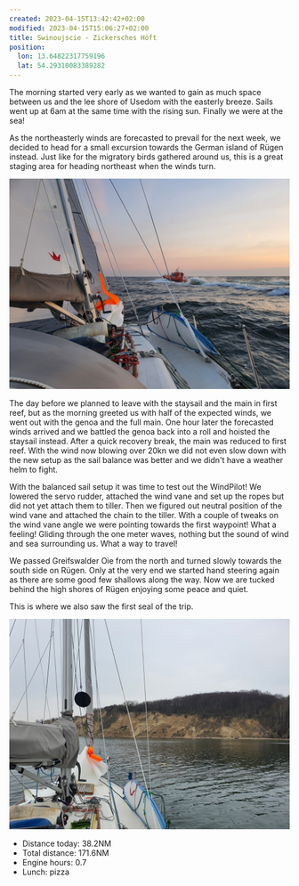 ```yaml
---
created: 2023-04-15T13:42:42+02:00
modified: 2023-04-15T15:06:27+02:00
title: Swinoujscie - Zickersches Höft
position:
  lon: 13.64822317759196
  lat: 54.29310083389282
---
```


The morning started very early as we wanted to gain as much space between us and the lee shore of Usedom with the easterly breeze. Sails went up at 6am at the same time with the rising sun. Finally we were at the sea!

As the northeasterly winds are forecasted to prevail for the next week, we decided to head for a small excursion towards the German island of Rügen instead. Just like for the migratory birds gathered around us, this is a great staging area for heading northeast when the winds turn.

![Image](../2023/3c3abcf84d5d98e1e2a2fe3e9acb2738.jpg) 

The day before we planned to leave with the staysail and the main in first reef, but as the morning greeted us with half of the expected winds, we went out with the genoa and the full main. One hour later the forecasted winds arrived and we battled the genoa back into a roll and hoisted the staysail instead. After a quick recovery break, the main was reduced to first reef. With the wind now blowing over  20kn we did not even slow down with the new setup as the sail balance was better and we didn't have a weather helm to fight. 

With the balanced sail setup it was time to test out the WindPilot! We lowered the servo rudder, attached the wind vane and set up the ropes but did not yet attach them to tiller. Then we figured out neutral position of the wind vane and attached the chain to the tiller. With a couple of tweaks on the wind vane angle we were pointing towards the first waypoint! What a feeling! Gliding through the one meter waves, nothing but the sound of wind and sea surrounding us. What a way to travel! 

We passed Greifswalder Oie from the north and turned slowly towards the south side on Rügen. Only at the very end we started hand steering again as there are some good few shallows along the way. Now we are tucked behind the high shores of Rügen enjoying some peace and quiet.

This is where we also saw the first seal of the trip.

![Image](../2023/e63a9b859f56c665e825da7f67b11b71.jpg) 

* Distance today: 38.2NM
* Total distance: 171.6NM
* Engine hours: 0.7
* Lunch: pizza

